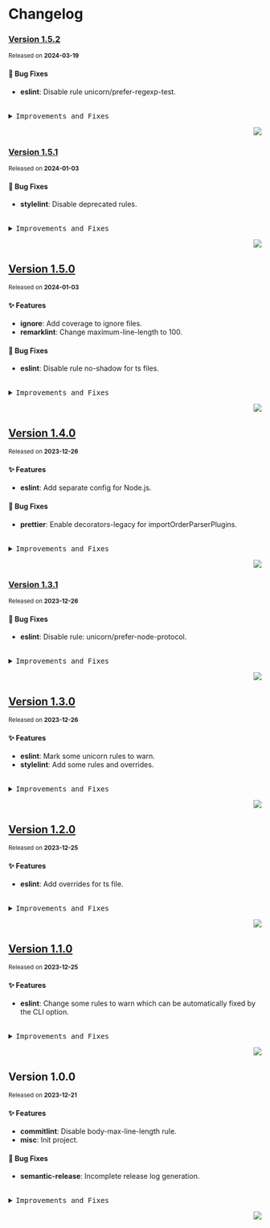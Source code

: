 <a name="readme-top"></a>

# Changelog

### [Version 1.5.2](https://github.com/yuntijs/yunti-lint/compare/v1.5.1...v1.5.2)

<sup>Released on **2024-03-19**</sup>

#### 🐛 Bug Fixes

- **eslint**: Disable rule unicorn/prefer-regexp-test.

<br/>

<details>
<summary><kbd>Improvements and Fixes</kbd></summary>

#### What's fixed

- **eslint**: Disable rule unicorn/prefer-regexp-test ([e95913a](https://github.com/yuntijs/yunti-lint/commit/e95913a))

</details>

<div align="right">

[![](https://img.shields.io/badge/-BACK_TO_TOP-151515?style=flat-square)](#readme-top)

</div>

### [Version 1.5.1](https://github.com/yuntijs/yunti-lint/compare/v1.5.0...v1.5.1)

<sup>Released on **2024-01-03**</sup>

#### 🐛 Bug Fixes

- **stylelint**: Disable deprecated rules.

<br/>

<details>
<summary><kbd>Improvements and Fixes</kbd></summary>

#### What's fixed

- **stylelint**: Disable deprecated rules ([f825fee](https://github.com/yuntijs/yunti-lint/commit/f825fee))

</details>

<div align="right">

[![](https://img.shields.io/badge/-BACK_TO_TOP-151515?style=flat-square)](#readme-top)

</div>

## [Version 1.5.0](https://github.com/yuntijs/yunti-lint/compare/v1.4.0...v1.5.0)

<sup>Released on **2024-01-03**</sup>

#### ✨ Features

- **ignore**: Add coverage to ignore files.
- **remarklint**: Change maximum-line-length to 100.

#### 🐛 Bug Fixes

- **eslint**: Disable rule no-shadow for ts files.

<br/>

<details>
<summary><kbd>Improvements and Fixes</kbd></summary>

#### What's improved

- **ignore**: Add coverage to ignore files ([2e833b7](https://github.com/yuntijs/yunti-lint/commit/2e833b7))
- **remarklint**: Change maximum-line-length to 100 ([b976a37](https://github.com/yuntijs/yunti-lint/commit/b976a37))

#### What's fixed

- **eslint**: Disable rule no-shadow for ts files ([cd4a077](https://github.com/yuntijs/yunti-lint/commit/cd4a077))

</details>

<div align="right">

[![](https://img.shields.io/badge/-BACK_TO_TOP-151515?style=flat-square)](#readme-top)

</div>

## [Version 1.4.0](https://github.com/yuntijs/yunti-lint/compare/v1.3.1...v1.4.0)

<sup>Released on **2023-12-26**</sup>

#### ✨ Features

- **eslint**: Add separate config for Node.js.

#### 🐛 Bug Fixes

- **prettier**: Enable decorators-legacy for importOrderParserPlugins.

<br/>

<details>
<summary><kbd>Improvements and Fixes</kbd></summary>

#### What's improved

- **eslint**: Add separate config for Node.js ([e341b02](https://github.com/yuntijs/yunti-lint/commit/e341b02))

#### What's fixed

- **prettier**: Enable decorators-legacy for importOrderParserPlugins ([9c4ec77](https://github.com/yuntijs/yunti-lint/commit/9c4ec77))

</details>

<div align="right">

[![](https://img.shields.io/badge/-BACK_TO_TOP-151515?style=flat-square)](#readme-top)

</div>

### [Version 1.3.1](https://github.com/yuntijs/yunti-lint/compare/v1.3.0...v1.3.1)

<sup>Released on **2023-12-26**</sup>

#### 🐛 Bug Fixes

- **eslint**: Disable rule: unicorn/prefer-node-protocol.

<br/>

<details>
<summary><kbd>Improvements and Fixes</kbd></summary>

#### What's fixed

- **eslint**: Disable rule: unicorn/prefer-node-protocol ([76e442d](https://github.com/yuntijs/yunti-lint/commit/76e442d))

</details>

<div align="right">

[![](https://img.shields.io/badge/-BACK_TO_TOP-151515?style=flat-square)](#readme-top)

</div>

## [Version 1.3.0](https://github.com/yuntijs/yunti-lint/compare/v1.2.0...v1.3.0)

<sup>Released on **2023-12-26**</sup>

#### ✨ Features

- **eslint**: Mark some unicorn rules to warn.
- **stylelint**: Add some rules and overrides.

<br/>

<details>
<summary><kbd>Improvements and Fixes</kbd></summary>

#### What's improved

- **eslint**: Mark some unicorn rules to warn ([01733e6](https://github.com/yuntijs/yunti-lint/commit/01733e6))
- **stylelint**: Add some rules and overrides ([fab8ac6](https://github.com/yuntijs/yunti-lint/commit/fab8ac6))

</details>

<div align="right">

[![](https://img.shields.io/badge/-BACK_TO_TOP-151515?style=flat-square)](#readme-top)

</div>

## [Version 1.2.0](https://github.com/yuntijs/yunti-lint/compare/v1.1.0...v1.2.0)

<sup>Released on **2023-12-25**</sup>

#### ✨ Features

- **eslint**: Add overrides for ts file.

<br/>

<details>
<summary><kbd>Improvements and Fixes</kbd></summary>

#### What's improved

- **eslint**: Add overrides for ts file ([63564f4](https://github.com/yuntijs/yunti-lint/commit/63564f4))

</details>

<div align="right">

[![](https://img.shields.io/badge/-BACK_TO_TOP-151515?style=flat-square)](#readme-top)

</div>

## [Version 1.1.0](https://github.com/yuntijs/yunti-lint/compare/v1.0.0...v1.1.0)

<sup>Released on **2023-12-25**</sup>

#### ✨ Features

- **eslint**: Change some rules to warn which can be automatically fixed by the CLI option.

<br/>

<details>
<summary><kbd>Improvements and Fixes</kbd></summary>

#### What's improved

- **eslint**: Change some rules to warn which can be automatically fixed by the CLI option ([35448a4](https://github.com/yuntijs/yunti-lint/commit/35448a4))

</details>

<div align="right">

[![](https://img.shields.io/badge/-BACK_TO_TOP-151515?style=flat-square)](#readme-top)

</div>

## Version 1.0.0

<sup>Released on **2023-12-21**</sup>

#### ✨ Features

- **commitlint**: Disable body-max-line-length rule.
- **misc**: Init project.

#### 🐛 Bug Fixes

- **semantic-release**: Incomplete release log generation.

<br/>

<details>
<summary><kbd>Improvements and Fixes</kbd></summary>

#### What's improved

- **commitlint**: Disable body-max-line-length rule ([4d2b274](https://github.com/yuntijs/yunti-lint/commit/4d2b274))
- **misc**: Init project ([d1d1bc7](https://github.com/yuntijs/yunti-lint/commit/d1d1bc7))

#### What's fixed

- **semantic-release**: Incomplete release log generation ([b7e04f6](https://github.com/yuntijs/yunti-lint/commit/b7e04f6))

</details>

<div align="right">

[![](https://img.shields.io/badge/-BACK_TO_TOP-151515?style=flat-square)](#readme-top)

</div>
